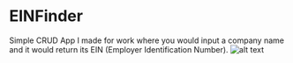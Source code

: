 # EINFinder
Simple CRUD App I made for work where you would input a company name and it would return its EIN (Employer Identification Number).
![alt text](https://github.com/prngnmark/EINFinder/blob/main/EIN_finder.pngraw=true)
